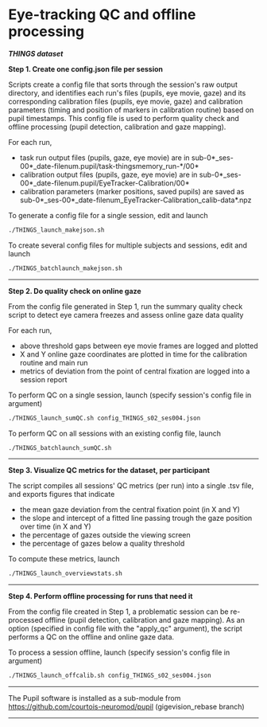 Eye-tracking QC and offline processing
==============================

***THINGS dataset***

**Step 1. Create one config.json file per session**

Scripts create a config file that sorts through the session's raw output directory, and identifies
each run's files (pupils, eye movie, gaze) and its corresponding calibration files (pupils, eye movie, gaze)
and calibration parameters (timing and position of markers in calibration routine) based on pupil timestamps.
This config file is used to perform quality check and offline processing (pupil detection, calibration and gaze mapping).

For each run,
- task run output files (pupils, gaze, eye movie) are in sub-0\*_ses-00\*_date-filenum.pupil/task-thingsmemory_run-\*/00\*
- calibration output files (pupils, gaze, eye movie) are in sub-0\*_ses-00\*_date-filenum.pupil/EyeTracker-Calibration/00\*
- calibration parameters (marker positions, saved pupils) are saved as sub-0\*_ses-00\*_date-filenum_EyeTracker-Calibration_calib-data\*.npz

To generate a config file for a single session, edit and launch
```bash
./THINGS_launch_makejson.sh  
```

To create several config files for multiple subjects and sessions, edit and launch
```bash
./THINGS_batchlaunch_makejson.sh  
```

-----------

**Step 2. Do quality check on online gaze**

From the config file generated in Step 1, run the summary quality check script to
detect eye camera freezes and assess online gaze data quality

For each run,
- above threshold gaps between eye movie frames are logged and plotted
- X and Y online gaze coordinates are plotted in time for the calibration routine and main run
- metrics of deviation from the point of central fixation are logged into a session report

To perform QC on a single session, launch (specify session's config file in argument)
```bash
./THINGS_launch_sumQC.sh config_THINGS_s02_ses004.json
```

To perform QC on all sessions with an existing config file, launch
```bash
./THINGS_batchlaunch_sumQC.sh  
```

-----------

**Step 3. Visualize QC metrics for the dataset, per participant**

The script compiles all sessions' QC metrics (per run) into a single .tsv file,
and exports figures that indicate

- the mean gaze deviation from the central fixation point (in X and Y)
- the slope and intercept of a fitted line passing trough the gaze position over time (in X and Y)
- the percentage of gazes outside the viewing screen
- the percentage of gazes below a quality threshold  

To compute these metrics, launch
```bash
./THINGS_launch_overviewstats.sh
```

-----------

**Step 4. Perform offline processing for runs that need it**

From the config file created in Step 1, a problematic session can be re-processed offline
(pupil detection, calibration and gaze mapping). As an option (specified in config file with the "apply_qc" argument),
the script performs a QC on the offline and online gaze data.

To process a session offline, launch (specify session's config file in argument)
```bash
./THINGS_launch_offcalib.sh config_THINGS_s02_ses004.json
```

-----------

The Pupil software is installed as a sub-module from https://github.com/courtois-neuromod/pupil (gigevision_rebase branch)

------------
